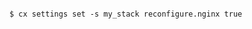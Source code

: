 <!-- layout:code post: getting-started-with-manifest-files_what-is-cors? -->

```

$ cx settings set -s my_stack reconfigure.nginx true

```
